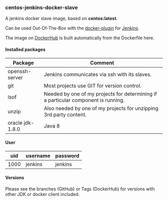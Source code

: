 ### centos-jenkins-docker-slave

A jenkins docker slave image, based on **centos:latest**.

Can be used Out-Of-The-Box with the [docker-plugin](https://wiki.jenkins-ci.org/display/JENKINS/Docker+Plugin "docker-plugin") for [Jenkins](https://jenkins-ci.org/ "Jenkins CI Server").

The image on [DockerHub](https://hub.docker.com/r/stefanlehmann/centos-jenkins-docker-slave/ "DockerHub") is built automatically from the Dockerfile here.

#### Installed packages

| Package                     | Comment                                                                          |
|-----------------------------|----------------------------------------------------------------------------------|
| openssh-server              | Jenkins communicates via ssh with its slaves.                                    |
| git                         | Most projects use GIT for version control.                                       |
| lsof                        | Needed by one of my projects for determining if a particular component is running. |
| unzip                       | Also needed by one of my projects for unzipping 3rd party content.               |
| oracle jdk-1.8.0            | Java 8                                                                           |

#### User

| uid  | username | password |
|------|----------|----------|
| 1000 | jenkins  | jenkins  |

#### Versions

Please see the branches (GitHub) or Tags (DockerHub) for versions with other JDK or docker client included.
